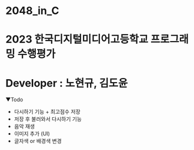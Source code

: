 # 2048_in_C
# 2023 한국디지털미디어고등학교 프로그래밍 수행평가
# Developer : 노현규, 김도윤

▼Todo
- 다시하기 기능 + 최고점수 저장
- 저장 후 불러와서 다시하기 기능
- 음악 재생
- 이미지 추가 (UI)
- 글자색 or 배경색 변경
